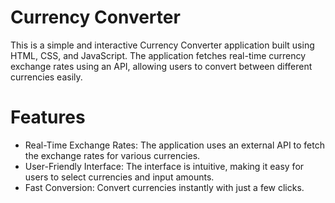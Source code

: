 # Currency Converter
This is a simple and interactive Currency Converter application built using HTML, CSS, and JavaScript. The application fetches real-time currency exchange rates using an API, allowing users to convert between different currencies easily.

# Features
- Real-Time Exchange Rates: The application uses an external API to fetch the exchange rates for various currencies.
- User-Friendly Interface: The interface is intuitive, making it easy for users to select currencies and input amounts.
- Fast Conversion: Convert currencies instantly with just a few clicks.